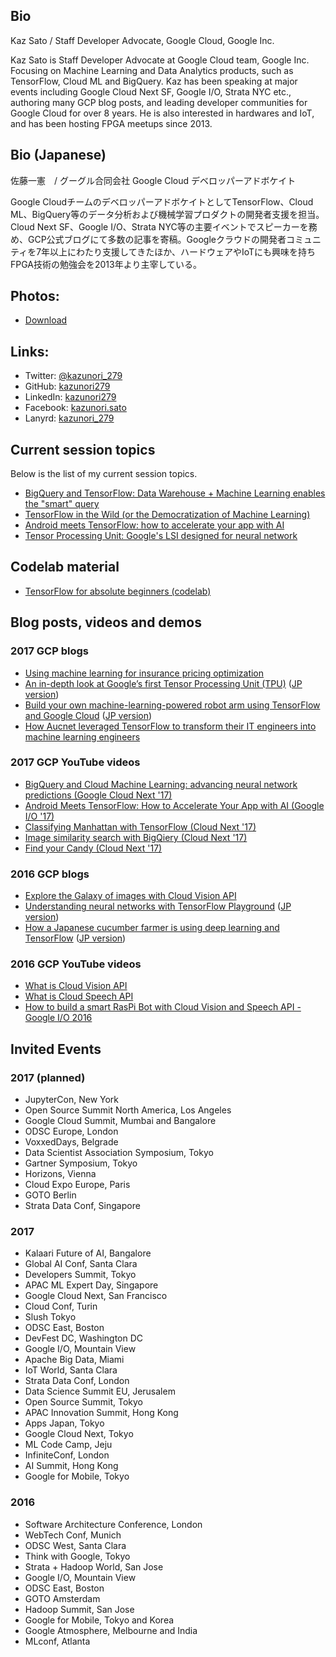 ## Bio

Kaz Sato / Staff Developer Advocate, Google Cloud, Google Inc.

Kaz Sato is Staff Developer Advocate at Google Cloud team, Google Inc. Focusing on Machine Learning and Data Analytics products, such as TensorFlow, Cloud ML and BigQuery. Kaz has been speaking at major events including Google Cloud Next SF, Google I/O, Strata NYC etc., authoring many GCP blog posts, and leading developer communities for Google Cloud for over 8 years. He is also interested in hardwares and IoT, and has been hosting FPGA meetups since 2013.

## Bio (Japanese)

佐藤一憲　/ グーグル合同会社 Google Cloud デベロッパーアドボケイト

Google CloudチームのデベロッパーアドボケイトとしてTensorFlow、Cloud ML、BigQuery等のデータ分析および機械学習プロダクトの開発者支援を担当。Cloud Next SF、Google I/O、Strata NYC等の主要イベントでスピーカーを務め、GCP公式ブログにて多数の記事を寄稿。Googleクラウドの開発者コミュニティを7年以上にわたり支援してきたほか、ハードウェアやIoTにも興味を持ちFPGA技術の勉強会を2013年より主宰している。

## Photos:

- [Download](photo.jpg)

## Links:

- Twitter: [@kazunori_279](https://twitter.com/kazunori_279)
- GitHub: [kazunori279](https://github.com/kazunori279)
- LinkedIn: [kazunori279](https://www.linkedin.com/in/kazunori279/)
- Facebook: [kazunori.sato](https://www.facebook.com/kazunori.sato.39)
- Lanyrd: [kazunori_279](http://lanyrd.com/profile/kazunori_279/)

## Current session topics

Below is the list of my current session topics.

- [BigQuery and TensorFlow: Data Warehouse + Machine Learning enables the "smart" query](BigQuery%20and%20TensorFlow.md)
- [TensorFlow in the Wild (or the Democratization of Machine Learning)](TensorFlow%20in%20the%20Wild.md)
- [Android meets TensorFlow: how to accelerate your app with AI](Android%20meets%20TensorFlow.md)
- [Tensor Processing Unit: Google's LSI designed for neural network](TPU.md)

## Codelab material

- [TensorFlow for absolute beginners (codelab)](https://github.com/kazunori279/TensorFlow-for-absolute-beginners)

## Blog posts, videos and demos

### 2017 GCP blogs

- [Using machine learning for insurance pricing optimization](https://cloud.google.com/blog/big-data/2017/03/using-machine-learning-for-insurance-pricing-optimization)
- [An in-depth look at Google’s first Tensor Processing Unit (TPU)](https://cloud.google.com/blog/big-data/2017/05/an-in-depth-look-at-googles-first-tensor-processing-unit-tpu) ([JP version](https://cloudplatform-jp.googleblog.com/2017/05/an-in-depth-look-at-googles-first-tensor-processing-unit-tpu.html))
- [Build your own machine-learning-powered robot arm using TensorFlow and Google Cloud](https://cloud.google.com/blog/big-data/2017/06/build-your-own-machine-learning-powered-robot-arm-using-tensorflow-and-google-cloud) ([JP version](https://cloudplatform-jp.googleblog.com/2017/06/google-io-tensorflow-findyourcandy.html))
- [How Aucnet leveraged TensorFlow to transform their IT engineers into machine learning engineers](https://cloud.google.com/blog/big-data/2017/08/how-aucnet-leveraged-tensorflow-to-transform-their-it-engineers-into-machine-learning-engineers)

### 2017 GCP YouTube videos

- [BigQuery and Cloud Machine Learning: advancing neural network predictions (Google Cloud Next '17)](https://www.youtube.com/watch?v=Ov3Om5Y_Fbg&feature=youtu.be)
- [Android Meets TensorFlow: How to Accelerate Your App with AI (Google I/O '17)](https://www.youtube.com/watch?v=25ISTLhz0ys)
- [Classifying Manhattan with TensorFlow (Cloud Next '17)](https://youtu.be/XEka7Bp41To)
- [Image similarity search with BigQiery (Cloud Next '17)](https://youtu.be/KDWj5Mtotbw)
- [Find your Candy (Cloud Next '17)](https://youtu.be/lMvV_OGFFck)

### 2016 GCP blogs

- [Explore the Galaxy of images with Cloud Vision API](https://cloud.google.com/blog/big-data/2016/05/explore-the-galaxy-of-images-with-cloud-vision-api)
- [Understanding neural networks with TensorFlow Playground](https://cloud.google.com/blog/big-data/2016/07/understanding-neural-networks-with-tensorflow-playground) ([JP version](http://googlecloudplatform-japan.blogspot.in/2016/07/tensorflow-playground.html))
- [How a Japanese cucumber farmer is using deep learning and TensorFlow](https://cloud.google.com/blog/big-data/2016/08/how-a-japanese-cucumber-farmer-is-using-deep-learning-and-tensorflow) ([JP version](http://googlecloudplatform-japan.blogspot.jp/2016/08/tensorflow_5.html))

### 2016 GCP YouTube videos

- [What is Cloud Vision API](https://www.youtube.com/watch?v=eve8DkkVdhI)
- [What is Cloud Speech API](https://www.youtube.com/watch?v=wzp9dfVpeeg)
- [How to build a smart RasPi Bot with Cloud Vision and Speech API - Google I/O 2016](https://www.youtube.com/watch?v=HpPyhsC4q9M)

## Invited Events

### 2017 (planned)

- JupyterCon, New York
- Open Source Summit North America, Los Angeles
- Google Cloud Summit, Mumbai and Bangalore
- ODSC Europe, London
- VoxxedDays, Belgrade
- Data Scientist Association Symposium, Tokyo
- Gartner Symposium, Tokyo
- Horizons, Vienna
- Cloud Expo Europe, Paris
- GOTO Berlin
- Strata Data Conf, Singapore

### 2017

- Kalaari Future of AI, Bangalore
- Global AI Conf, Santa Clara
- Developers Summit, Tokyo
- APAC ML Expert Day, Singapore
- Google Cloud Next, San Francisco
- Cloud Conf, Turin
- Slush Tokyo
- ODSC East, Boston
- DevFest DC, Washington DC
- Google I/O, Mountain View
- Apache Big Data, Miami
- IoT World, Santa Clara
- Strata Data Conf, London
- Data Science Summit EU, Jerusalem
- Open Source Summit, Tokyo
- APAC Innovation Summit, Hong Kong
- Apps Japan, Tokyo
- Google Cloud Next, Tokyo
- ML Code Camp, Jeju
- InfiniteConf, London
- AI Summit, Hong Kong
- Google for Mobile, Tokyo

### 2016

- Software Architecture Conference, London
- WebTech Conf, Munich
- ODSC West, Santa Clara
- Think with Google, Tokyo
- Strata + Hadoop World, San Jose
- Google I/O, Mountain View
- ODSC East, Boston
- GOTO Amsterdam
- Hadoop Summit, San Jose 
- Google for Mobile, Tokyo and Korea
- Google Atmosphere, Melbourne and India
- MLconf, Atlanta
